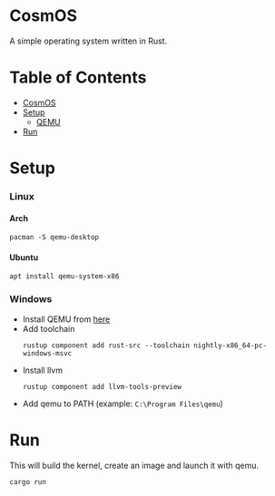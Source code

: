 # CosmOS
A simple operating system written in Rust.

# Table of Contents
- [CosmOS](#cosmos)
- [Setup](#setup)
  - [QEMU](#qemu)
- [Run](#run)

# Setup

### Linux

#### Arch
```shell
pacman -S qemu-desktop
```

#### Ubuntu
```shell
apt install qemu-system-x86
```

### Windows
- Install QEMU from [here](https://qemu.weilnetz.de/w64/)
- Add toolchain 
    ```
    rustup component add rust-src --toolchain nightly-x86_64-pc-windows-msvc
     ```
- Install llvm 
    ```
    rustup component add llvm-tools-preview 
    ```
- Add qemu to PATH (example: `C:\Program Files\qemu`)  

# Run
This will build the kernel, create an image and launch it with qemu.
```
cargo run
```